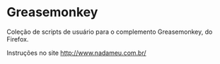# Greasemonkey

Coleção de scripts de usuário para o complemento Greasemonkey, do Firefox.

Instruções no site http://www.nadameu.com.br/
